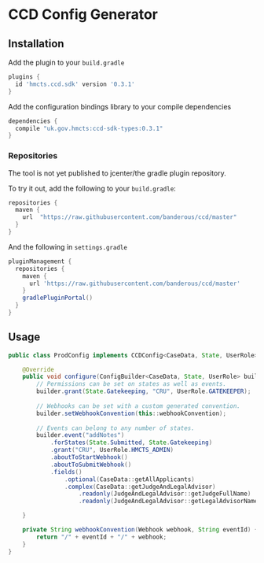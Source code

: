 # CCD Config Generator

## Installation

Add the plugin to your `build.gradle`

```groovy
plugins {
  id 'hmcts.ccd.sdk' version '0.3.1'
}
```

Add the configuration bindings library to your compile dependencies

```groovy
dependencies {
  compile "uk.gov.hmcts:ccd-sdk-types:0.3.1"
}
```

### Repositories

The tool is not yet published to jcenter/the gradle plugin repository.
 
To try it out, add the following to your `build.gradle`:

```groovy
repositories {
  maven {
    url  "https://raw.githubusercontent.com/banderous/ccd/master"
  }
}
```

And the following in `settings.gradle`

```groovy
pluginManagement {
  repositories {
    maven {
      url 'https://raw.githubusercontent.com/banderous/ccd/master'
    }
    gradlePluginPortal()
  }
}
```

## Usage

```java
public class ProdConfig implements CCDConfig<CaseData, State, UserRole> {

    @Override
    public void configure(ConfigBuilder<CaseData, State, UserRole> builder) {
        // Permissions can be set on states as well as events.
        builder.grant(State.Gatekeeping, "CRU", UserRole.GATEKEEPER);
        
        // Webhooks can be set with a custom generated convention.
        builder.setWebhookConvention(this::webhookConvention);
        
        // Events can belong to any number of states.
        builder.event("addNotes")
            .forStates(State.Submitted, State.Gatekeeping)
            .grant("CRU", UserRole.HMCTS_ADMIN)
            .aboutToStartWebhook()
            .aboutToSubmitWebhook()
            .fields()
                .optional(CaseData::getAllApplicants)
                .complex(CaseData::getJudgeAndLegalAdvisor)
                    .readonly(JudgeAndLegalAdvisor::getJudgeFullName)
                    .readonly(JudgeAndLegalAdvisor::getLegalAdvisorName);

    }

    private String webhookConvention(Webhook webhook, String eventId) {
        return "/" + eventId + "/" + webhook;
    }
}
```


